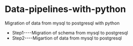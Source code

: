 # Data-pipelines-with-python
  Migration of data from mysql to postgresql with python 
 * Step1----Migration of schema from mysql to postgresql
 * Step2----Migartion of data from mysql to postgresql
